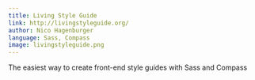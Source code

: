 ```yaml
---
title: Living Style Guide
link: http://livingstyleguide.org/
author: Nico Hagenburger
language: Sass, Compass
image: livingstyleguide.png
---
```


The easiest way to create front-end style guides with Sass and Compass